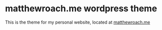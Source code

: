 # matthewroach.me wordpress theme

This is the theme for my personal website, located at [matthewroach.me](http://matthewroach.me)
